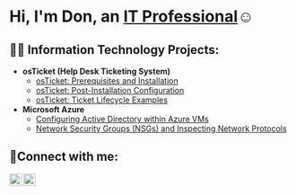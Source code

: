 <h1>Hi, I'm Don, an <a href="https://linkedin.com/in/AdonaiIwonde">IT Professional</a>☺</h1>

<h2>👨‍💻 Information Technology Projects:</h2>

- <b>osTicket (Help Desk Ticketing System)</b>
  - [osTicket: Prerequisites and Installation](https://github.com/adonaielongo/osticket-prereqs)
  - [osTicket: Post-Installation Configuration](https://github.com/adonaielongo/post-install-config)
  - [osTicket: Ticket Lifecycle Examples](https://github.com/adonaielongo/ticket-lifecycle)
- <b>Microsoft Azure</b>
  - [Configuring Active Directory within Azure VMs](https://github.com/adonaielongo/configure-ad)
  - [Network Security Groups (NSGs) and Inspecting Network Protocols](https://github.com/adonaielongo/azure-network-protocols)

<h2>🤳Connect with me:</h2>

[<img align="left" alt="Don | LinkedIn" width="22px" src="https://cdn.jsdelivr.net/npm/simple-icons@v3/icons/linkedin.svg" />][linkedin]
[<img align="left" alt="Don | Instagram" width="22px" src="https://cdn.jsdelivr.net/npm/simple-icons@v3/icons/instagram.svg" />][instagram]

[instagram]: https://www.instagram.com/AdonaiIwonde
[linkedin]: https://linkedin.com/in/AdonaiIwonde
